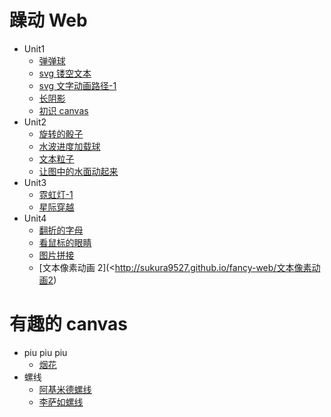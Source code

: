 # 躁动 Web

- Unit1
  - [弹弹球](http://sukura9527.github.io/fancy-web/弹弹球)
  - [svg 镂空文本](http://sukura9527.github.io/fancy-web/svg镂空文本)
  - [svg 文字动画路径-1](http://sukura9527.github.io/fancy-web/svg文字动画路径-1)
  - [长阴影](http://sukura9527.github.io/fancy-web/长阴影)
  - [初识 canvas](http://sukura9527.github.io/fancy-web/初识canvas)
- Unit2
  - [旋转的骰子](http://sukura9527.github.io/fancy-web/旋转的骰子)
  - [水波进度加载球](http://sukura9527.github.io/fancy-web/水波进度加载球)
  - [文本粒子](http://sukura9527.github.io/fancy-web/文本粒子)
  - [让图中的水面动起来](http://sukura9527.github.io/fancy-web/让图中的水面动起来)
- Unit3
  - [霓虹灯-1](http://sukura9527.github.io/fancy-web/霓虹灯-1)
  - [星际穿越](http://sukura9527.github.io/fancy-web/星际穿越)
- Unit4
  - [翻折的字母](http://sukura9527.github.io/fancy-web/翻折的字母)
  - [看鼠标的眼睛](http://sukura9527.github.io/fancy-web/看鼠标的眼睛)
  - [图片拼接](http://sukura9527.github.io/fancy-web/图片拼接)
  - [文本像素动画 2](<http://sukura9527.github.io/fancy-web/文本像素动画2)

# 有趣的 canvas

- piu piu piu
  - [烟花](http://sukura9527.github.io/fancy-web/烟花)
- 螺线
  - [阿基米德螺线](http://sukura9527.github.io/fancy-web/阿基米德螺线)
  - [李萨如螺线](http://sukura9527.github.io/fancy-web/李萨如螺线)
